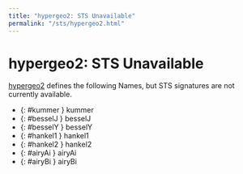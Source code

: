 ```yaml
---
title: "hypergeo2: STS Unavailable"
permalink: "/sts/hypergeo2.html"
---
```


# hypergeo2: STS Unavailable


[hypergeo2](/cd/hypergeo2)
defines the following Names, but STS signatures are not currently available.


 *  {: #kummer } kummer
 *  {: #besselJ } besselJ
 *  {: #besselY } besselY
 *  {: #hankel1 } hankel1
 *  {: #hankel2 } hankel2
 *  {: #airyAi } airyAi
 *  {: #airyBi } airyBi